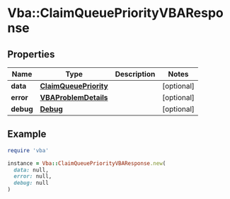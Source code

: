 # Vba::ClaimQueuePriorityVBAResponse

## Properties

| Name | Type | Description | Notes |
| ---- | ---- | ----------- | ----- |
| **data** | [**ClaimQueuePriority**](ClaimQueuePriority.md) |  | [optional] |
| **error** | [**VBAProblemDetails**](VBAProblemDetails.md) |  | [optional] |
| **debug** | [**Debug**](Debug.md) |  | [optional] |

## Example

```ruby
require 'vba'

instance = Vba::ClaimQueuePriorityVBAResponse.new(
  data: null,
  error: null,
  debug: null
)
```

